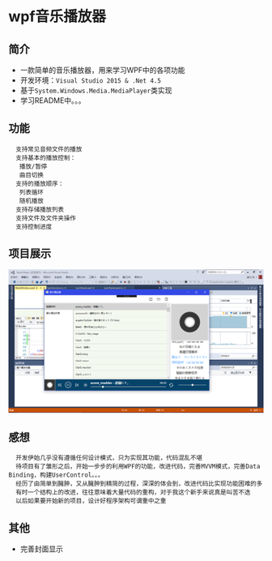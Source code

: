 # wpf音乐播放器
## 简介
* 一款简单的音乐播放器，用来学习WPF中的各项功能
* 开发环境：`Visual Studio 2015 & .Net 4.5`
* 基于`System.Windows.Media.MediaPlayer`类实现
* 学习README中。。。

## 功能
      支持常见音频文件的播放
      支持基本的播放控制：
       播放/暂停
       曲目切换
      支持的播放顺序：
       列表循环
       随机播放
      支持存储播放列表
      支持文件及文件夹操作
      支持控制进度
      
## 项目展示
![image](https://github.com/Foggydays/wpf-music-player/blob/master/GitHubImage/Image3.png)
      
## 感想
      开发伊始几乎没有遵循任何设计模式，只为实现其功能，代码混乱不堪
      待项目有了雏形之后，开始一步步的利用WPF的功能，改进代码，完善MVVM模式，完善Data Binding，构建UserControl。。。
      经历了由简单到臃肿，又从臃肿到精简的过程，深深的体会到，改进代码比实现功能困难的多
      有时一个结构上的改进，往往意味着大量代码的重构，对于我这个新手来说真是叫苦不迭
      以后如果要开始新的项目，设计好程序架构可谓重中之重

## 其他
* 完善封面显示
